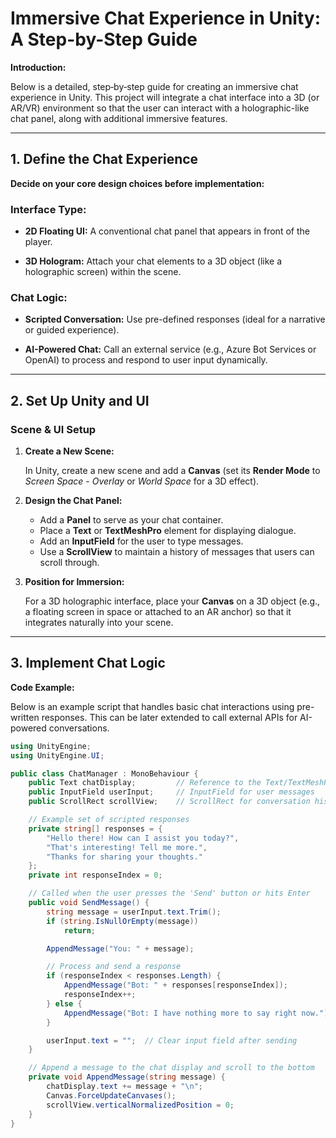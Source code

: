 # Immersive Chat Experience in Unity: A Step-by-Step Guide

**Introduction:**

Below is a detailed, step‐by‐step guide for creating an immersive chat experience in Unity. This project will integrate a chat interface into a 3D (or AR/VR) environment so that the user can interact with a holographic-like chat panel, along with additional immersive features.

---

## 1. Define the Chat Experience

**Decide on your core design choices before implementation:**

### Interface Type:

*   **2D Floating UI:** A conventional chat panel that appears in front of the player.

*   **3D Hologram:** Attach your chat elements to a 3D object (like a holographic screen) within the scene.

### Chat Logic:

*   **Scripted Conversation:** Use pre-defined responses (ideal for a narrative or guided experience).

*   **AI-Powered Chat:** Call an external service (e.g., Azure Bot Services or OpenAI) to process and respond to user input dynamically.

---

## 2. Set Up Unity and UI

### Scene & UI Setup

1.  **Create a New Scene:**

    In Unity, create a new scene and add a **Canvas** (set its **Render Mode** to *Screen Space - Overlay* or *World Space* for a 3D effect).

2.  **Design the Chat Panel:**

    *   Add a **Panel** to serve as your chat container.
    *   Place a **Text** or **TextMeshPro** element for displaying dialogue.
    *   Add an **InputField** for the user to type messages.
    *   Use a **ScrollView** to maintain a history of messages that users can scroll through.

3.  **Position for Immersion:**

    For a 3D holographic interface, place your **Canvas** on a 3D object (e.g., a floating screen in space or attached to an AR anchor) so that it integrates naturally into your scene.

---

## 3. Implement Chat Logic

**Code Example:**

Below is an example script that handles basic chat interactions using pre-written responses. This can be later extended to call external APIs for AI-powered conversations.

```csharp
using UnityEngine;
using UnityEngine.UI;

public class ChatManager : MonoBehaviour {
    public Text chatDisplay;         // Reference to the Text/TextMeshPro component displaying conversation
    public InputField userInput;     // InputField for user messages
    public ScrollRect scrollView;    // ScrollRect for conversation history

    // Example set of scripted responses
    private string[] responses = {
        "Hello there! How can I assist you today?",
        "That's interesting! Tell me more.",
        "Thanks for sharing your thoughts."
    };
    private int responseIndex = 0;

    // Called when the user presses the 'Send' button or hits Enter
    public void SendMessage() {
        string message = userInput.text.Trim();
        if (string.IsNullOrEmpty(message))
            return;

        AppendMessage("You: " + message);

        // Process and send a response
        if (responseIndex < responses.Length) {
            AppendMessage("Bot: " + responses[responseIndex]);
            responseIndex++;
        } else {
            AppendMessage("Bot: I have nothing more to say right now.");
        }

        userInput.text = "";  // Clear input field after sending
    }

    // Append a message to the chat display and scroll to the bottom
    private void AppendMessage(string message) {
        chatDisplay.text += message + "\n";
        Canvas.ForceUpdateCanvases();
        scrollView.verticalNormalizedPosition = 0;
    }
}